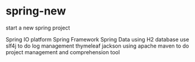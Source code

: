 # spring-new
start a new spring project

Spring IO platform
Spring Framework
Spring Data
using H2 database
use slf4j to do log management 
thymeleaf
jackson
using apache maven to do project management and comprehension tool
